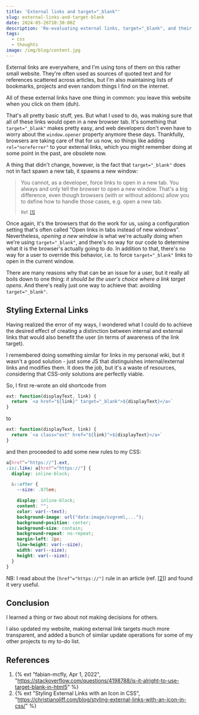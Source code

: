 ```yaml
---
title: 'External links and target="_blank"'
slug: external-links-and-target-blank
date: 2024-05-26T10:30:00Z
description: 'Re-evaluating external links, target="_blank", and their styling.'
tags:
  - css
  - thoughts
image: /img/blog/content.jpg
---
```


External links are everywhere, and I'm using tons of them on this rather small website. They're often used as sources of quoted text and for references scattered across articles, but I'm also maintaining lists of bookmarks, projects and even random things I find on the internet.

All of these external links have one thing in common: you leave this website when you click on them (duh).

That's all pretty basic stuff, yes. But what I used to do, was making sure that all of these links would open in a new browser tab. It's something that `target="_blank"` makes pretty easy, and web developers don't even have to worry about the `window.opener` property anymore these days. Thankfully, browsers are taking care of that for us now, so things like adding `rel="noreferrer"` to your external links, which you might remember doing at some point in the past, are obsolete now.

A thing that didn't change, however, is the fact that `target="_blank"` does not in fact spawn a new tab, it spawns a new window:

> You cannot, as a developer, force links to open in a new tab. You always and only tell the browser to open a new window. That's a big difference, even though browsers (with or without addons) allow you to define how to handle those cases, e.g. open a new tab.
>
> <small>Ref. [[1]](#refs)</small>

Once again, it's the browsers that do the work for us, using a configuration setting that's often called "Open links in tabs instead of new windows". Nevertheless, _opening a new window_ is what we're actually doing when we're using `target="_blank"`, and there's no way for our code to determine what it is the browser's actually going to do. In addition to that, there's no way for a user to override this behavior, i.e. to force `target="_blank"` links to open in the current window.

There are many reasons why that can be an issue for a user, but it really all boils down to one thing: _it should be the user's choice where a link target opens_. And there's really just one way to achieve that: avoiding `target="_blank"`.

## Styling External Links

Having realized the error of my ways, I wondered what I could do to achieve the desired effect of creating a distinction between internal and external links that would also benefit the user (in terms of awareness of the link target).

I remembered doing something similar for links in my personal wiki, but it wasn't a good solution - just some JS that distinguishes internal/external links and modifies them. It does the job, but it's a waste of resources, considering that CSS-only solutions are perfectly viable.

So, I first re-wrote an old shortcode from

```js
ext: function(displayText, link) {
  return `<a href="${link}" target="_blank">${displayText}</a>`
}
```

to

```js
ext: function(displayText, link) {
  return `<a class="ext" href="${link}">${displayText}</a>`
}
```

and then proceeded to add some new rules to my CSS:

```css
a[href^="https://"].ext,
:is(.like) a[href^="https://"] {
  display: inline-block;

  &::after {
    --size: .875em;

    display: inline-block;
    content: "";
    color: var(--text);
    background-image: url("data:image/svg+xml,...");
    background-position: center;
    background-size: contain;
    background-repeat: no-repeat;
    margin-left: 2px;
    line-height: var(--size);
    width: var(--size);
    height: var(--size);
  }
}
```

NB: I read about the `[href^="https://"]` rule in an article (ref. [[2]](#refs)) and found it very useful.

## Conclusion

I learned a thing or two about not making decisions for others.

I also updated my website, making external link targets much more transparent, and added a bunch of similar update operations for some of my other projects to my to-do list.

<h2 id="refs">References</h2>

1. {% ext "fabian-mcfly, Apr 1, 2022", "https://stackoverflow.com/questions/4198788/is-it-alright-to-use-target-blank-in-html5" %}
2. {% ext "Styling External Links with an Icon in CSS", "https://christianoliff.com/blog/styling-external-links-with-an-icon-in-css/" %}
